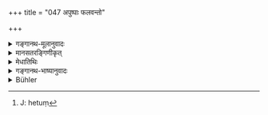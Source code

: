 +++
title = "047 अपुष्पाः फलवन्तो"

+++

<details><summary>गङ्गानथ-मूलानुवादः</summary>

Those trees that are called ‘vanaspati’ bear fruits without flowers; and those called ‘vṛkṣa’ bear both flowers and fruits.—(47)
</details>

<details><summary>मानसतरङ्गिणीकृत्</summary>

Those trees, which bear fruit without visible flowers are called vanaspati, and those, which bear both flowers and fruit are called vriksha are the next group of plants (All dicots?).
</details>

<details><summary>मेधातिथिः</summary>

विना पुष्पेण फलं जायते येषां ते **वनस्पतयः** कथ्यन्ते, न वृक्षाः । **पुष्पिणः फलिनश् च वृक्षाः** । उभययोगात् क्वचिद् वनस्पतयो वृक्षा अपि उच्यन्ते, वृक्षाश् च वनस्पतयो ऽपि । तत्र विशेषहेतुत्वं[^८८] दर्शयिष्यामः । 


[^८८]:
     J: hetuṃ

- वयं तु ब्रूमः । नायं शब्दार्थसंबन्धविधिर् व्याकरणस्मृतिवत् । तेन नायम् अर्थो य एवंस्वभावास् ते वनस्पत्यादिशब्दवाच्याः, किं तर्हि पुष्पफलानां जन्मोच्यते । तस्य वक्तव्यतया प्रकृतत्वात् "क्रमं योगं तु जन्मनि" (म्ध् १.४२) इति । द्विधा फलानाम् उत्पत्तिः । अन्तरेण पुष्पाणि जायन्ते पुष्पेभ्यश् च । एवं पुष्पाणि वृक्षेभ्यश् च । तेन यद्य् अप्य् एवम् अभिधानं "ये फलिनस् ते वनस्पतयो ज्ञेयास्" तथापि प्रकरणसामर्थ्याद् यत्तदोर् व्यत्ययः कर्तव्यः । ये वनस्पतय इति एवं प्रसिद्धास् ते ऽपुष्पाः फलवन्तस् तेभ्यः पुष्पम् अन्तरेण फलानि जायन्ते इति । सामर्थ्याच् चायं क्रमो ऽवतिष्ठते । यथा "वाससा स्तम्भं प्रवेष्टय" इति वाससि परिधातव्ये ऽयम् अर्थो ऽस्य भवति । स्तम्भे निधाय वासः परिधापयेति । प्रसिद्धम् अप्य् एतद् अनूद्यते "तमसा बहुरूपेण" (म्ध् १.४९) इत्य् एतत् प्रतिपादयितुम् ॥ १.४७ ॥
</details>

<details><summary>गङ्गानथ-भाष्यानुवादः</summary>

\[The ordinary meaning of the verse is as follows\]—Those trees, in whom fruits are produced without flowers, are called ‘*Vanasputi*,’ not ‘*Vṛkṣa*’; while those that bear flowers as well as fruits are, by reason of the presence of both, called ‘*Vṛkṣa*’ As a matter of fact, however, *Vanaspatis* are also called ‘*Vṛkṣa*,’ and *Vṛkṣas* are spoken of as ‘*Vanaspati*.’ The particular grounds of such usage will have to be shown later on.

What we hold however (as to the real meaning of this verse), is as follows:—The present work does not make it its business to lay down the meanings of words, in the manner of grammatical works; so that the meaning of the verse cannot be that ‘those that have such and such a character are denoted by the word *Vanaspati*, and so forth.’ In fact what is described here is the manner of the birth of fruits; this (*manner of birth*) having been put forward (in Verse 42) as the subject ih hand. The meaning thus is as follows:—Fruits are produced in two ways: they are produced without flowers, and also from flowers; and flowers are produced from trees (called *Vṛkṣa*). Thus then, it follows that, even though the statement is apparently in the form 'those that bear fruits without flowers are to be known as *Vanaspati*,’—yet in view of what forms the subject-matter of the context, the ‘*yat*’ (‘which’) and ‘*tat*’ (‘that’) should be made to change their places; the construction being—‘those trees that are known by the name *Vanaspati* have no flowers, and yet they bear fruits’;—*i.e*., in these trees fruits grow without flowers; this construction is adopted on the strength of actual facts. Such altering of the construction on the strength of facts we also find in such cases as the following Though the actual words are in the form ‘*vāsasā pariveṣṭayeṭ*,’ ‘the post should bo surrounded with cloth,’—yet in as much as the cloth has got to be worn by the man, the words are constructed as ‘*stambhe nidhāya vāsaḥ paridhāpayet*’ ‘the cloth should be hung on the post and then made to be worn.’

Though what is stated in the present verse is a well known fact (and as such did not need to be mentioned in the *Smṛti*), yet it has been mentioned with the purpose of serving as an introduction to what is going to be stated below in Verse 49—‘*Enveloped in darkness*, &c. &c.’—(47)
</details>

<details><summary>Bühler</summary>

047	(Those trees) which bear fruit without flowers are called vanaspati (lords of the forest); but those which bear both flowers and fruit are called vriksha.
</details>
